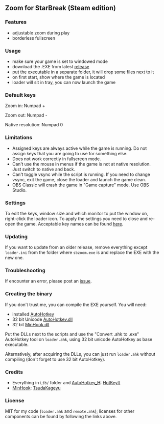 ## Zoom for StarBreak (Steam edition)

### Features

- adjustable zoom during play
- borderless fullscreen

### Usage

- make sure your game is set to windowed mode
- download the .EXE from latest [release](https://github.com/atomizer/starbreak-zoom/releases/latest)
- put the executable in a separate folder, it will drop some files next to it
- on first start, show where the game is located
- loader will sit in tray, you can now launch the game

### Default keys

Zoom in: Numpad +

Zoom out: Numpad -

Native resolution: Numpad 0

### Limitations

- Assigned keys are always active while the game is running. Do not assign keys that you are going to use for something else.
- Does not work correctly in fullscreen mode.
- Can't use the mouse in menus if the game is not at native resolution. Just switch to native and back.
- Can't toggle vsync while the script is running. If you need to change vsync, exit the game, close the loader and launch the game clean.
- OBS Classic will crash the game in "Game capture" mode. Use OBS Studio.

### Settings

To edit the keys, window size and which monitor to put the window on, right-click the loader icon. To apply the settings you need to close and re-open the game. Acceptable key names can be found [here](https://autohotkey.com/docs/KeyList.htm).

### Updating

If you want to update from an older release, remove everything except `loader.ini` from the folder where `sbzoom.exe` is and replace the EXE with the new one.

### Troubleshooting

If encounter an error, please post an [issue](https://github.com/atomizer/starbreak-zoom/issues).

### Creating the binary

If you don't trust me, you can compile the EXE yourself. You will need:

- installed [AutoHotkey](https://autohotkey.com/download/ahk-install.exe)
- 32 bit Unicode [AutoHotkey.dll](https://github.com/HotKeyIt/ahkdll-v1-release/tree/master/Win32w)
- 32 bit [MinHook.dll](http://www.codeproject.com/Articles/44326/MinHook-The-Minimalistic-x-x-API-Hooking-Libra)

Put the DLLs next to the scripts and use the "Convert .ahk to .exe" AutoHotkey tool on `loader.ahk`, using 32 bit unicode AutoHotkey as base executable.

Alternatively, after acquiring the DLLs, you can just run `loader.ahk` without compiling (don't forget to use 32 bit AutoHotkey).

### Credits

- Everything in `Lib/` folder and [AutoHotkey_H](https://github.com/HotKeyIt/ahkdll): [HotKeyIt](https://github.com/HotKeyIt)
- [MinHook](https://github.com/TsudaKageyu/minhook/): [TsudaKageyu](https://github.com/TsudaKageyu)

### License

MIT for my code (`loader.ahk` and `remote.ahk`); licenses for other components can be found by following the links above.

